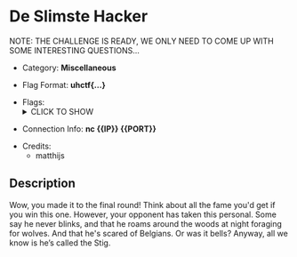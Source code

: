 # De Slimste Hacker

NOTE: THE CHALLENGE IS READY, WE ONLY NEED TO COME UP WITH SOME INTERESTING QUESTIONS...

<!-- crypto, forensics, osint, reversing, stegano, websec, misc -->
* Category: **Miscellaneous**

<!-- * "uhctf{...}": must match regex "uhctf{([a-z0-9]+-)*[0-9a-f]{6}}" -->
<!-- * "free-form": anything goes, mention in description what to look for -->
* Flag Format: **uhctf{...}**

<!-- {{FLAG_TYPE}} can be "static" or "regex" -->
* Flags: <details><summary>CLICK TO SHOW</summary><ul><ul>
<li>static: <code>uhctf{d1d_y0u-r3al1y_jU5t-8e4t-tH3_5T19?!1}</code></li>
</ul></ul></details>

<!-- If you can give a single link, hostname, or one-line connection
instructions, use this built-in feature. If things are more complicated, leave
this empty and explain everything in the description instead. -->
* Connection Info: **nc {{IP}} {{PORT}}**

<!-- Only enter people's first name in lowercase, it will be changed later -->
* Credits:
    * matthijs

## Description
<!-- HTML can be used here if needed -->
Wow, you made it to the final round! Think about all the fame you'd get if you win this one. However, your opponent has taken this personal. Some say he never blinks, and that he roams around the woods at night foraging for wolves. And that he's scared of Belgians. Or was it bells? Anyway, all we know is he’s called the Stig.
